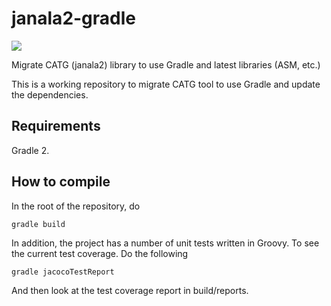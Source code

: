 # janala2-gradle
<img src="https://travis-ci.org/zhihan/janala2-gradle.svg?branch=master"></img>

Migrate CATG (janala2) library to use Gradle and latest libraries (ASM, etc.) 

This is a working repository to migrate CATG tool to use Gradle and update the dependencies. 

## Requirements
Gradle 2.

## How to compile
In the root of the repository, do 

    gradle build
    
In addition, the project has a number of unit tests written in Groovy. To see the current test coverage. Do the following

    gradle jacocoTestReport
    
And then look at the test coverage report in build/reports.
